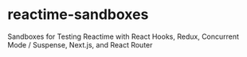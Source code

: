 # reactime-sandboxes
Sandboxes for Testing Reactime with React Hooks, Redux, Concurrent Mode / Suspense, Next.js, and React Router
